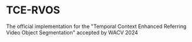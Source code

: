 # TCE-RVOS
The official implementation for the "Temporal Context Enhanced Referring Video Object Segmentation" accepted by WACV 2024
